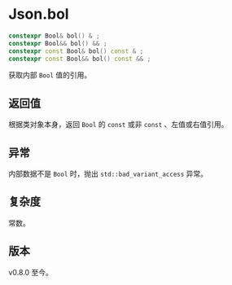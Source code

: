 # **Json.bol**

```cpp
constexpr Bool& bol() & ;
constexpr Bool&& bol() && ;
constexpr const Bool& bol() const & ;
constexpr const Bool&& bol() const && ;
```

获取内部 `Bool` 值的引用。

## 返回值

根据类对象本身，返回 `Bool` 的 `const` 或非 `const` 、左值或右值引用。

## 异常

内部数据不是 `Bool` 时，抛出 `std::bad_variant_access` 异常。

## 复杂度

常数。

## 版本

v0.8.0 至今。
